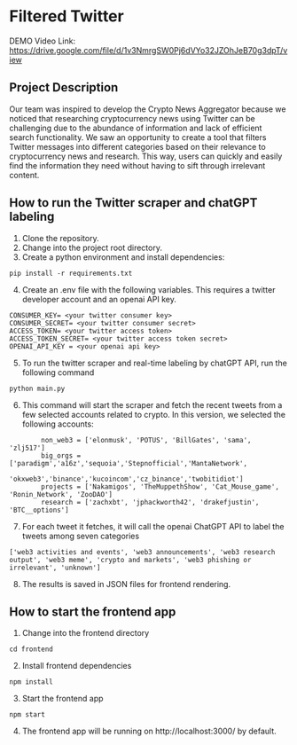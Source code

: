 # Filtered Twitter

DEMO Video Link: https://drive.google.com/file/d/1v3NmrgSW0Pj6dVYo32JZOhJeB70g3dpT/view

## Project Description
Our team was inspired to develop the Crypto News Aggregator because we noticed that researching cryptocurrency news using Twitter can be challenging due to the abundance of information and lack of efficient search functionality. We saw an opportunity to create a tool that filters Twitter messages into different categories based on their relevance to cryptocurrency news and research. This way, users can quickly and easily find the information they need without having to sift through irrelevant content.

## How to run the Twitter scraper and chatGPT labeling

1. Clone the repository.
2. Change into the project root directory.
3. Create a python environment and install dependencies: 
```
pip install -r requirements.txt
```
4. Create an .env file with the following variables. This requires a twitter developer account and an openai API key.
```
CONSUMER_KEY= <your twitter consumer key>
CONSUMER_SECRET= <your twitter consumer secret>
ACCESS_TOKEN= <your twitter access token>
ACCESS_TOKEN_SECRET= <your twitter access token secret>
OPENAI_API_KEY = <your openai api key>
```

5. To run the twitter scraper and real-time labeling by chatGPT API, run the following command

```
python main.py
```
6. This command will start the scraper and fetch the recent tweets from a few selected accounts related to crypto. In this version, we selected the following accounts:

```
        non_web3 = ['elonmusk', 'POTUS', 'BillGates', 'sama', 'zlj517']
        big_orgs = ['paradigm','a16z','sequoia','Stepnofficial','MantaNetwork',
                    'okxweb3','binance','kucoincom','cz_binance','twobitidiot']
        projects = ['Nakamigos', 'TheMuppethShow', 'Cat_Mouse_game', 'Ronin_Network', 'ZooDAO']
        research = ['zachxbt', 'jphackworth42', 'drakefjustin', 'BTC__options']
```

7. For each tweet it fetches, it will call the openai ChatGPT API to label the tweets among seven categories
```
['web3 activities and events', 'web3 announcements', 'web3 research output', 'web3 meme', 'crypto and markets', 'web3 phishing or irrelevant', 'unknown']
```
8. The results is saved in JSON files for frontend rendering.




## How to start the frontend app
1. Change into the frontend directory
```
cd frontend
```
2. Install frontend dependencies
```
npm install
```
3. Start the frontend app
```
npm start
```
4. The frontend app will be running on http://localhost:3000/ by default.